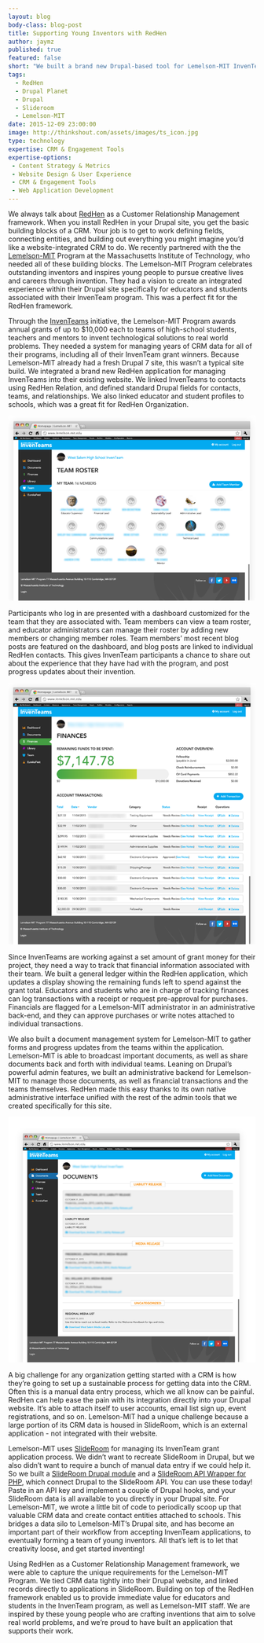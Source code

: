 ```yaml
---
layout: blog
body-class: blog-post
title: Supporting Young Inventors with RedHen
author: jaymz
published: true
featured: false
short: "We built a brand new Drupal-based tool for Lemelson-MIT InvenTeams."
tags:
  - RedHen
  - Drupal Planet
  - Drupal
  - Slideroom
  - Lemelson-MIT
date: 2015-12-09 23:00:00
image: http://thinkshout.com/assets/images/ts_icon.jpg
type: technology
expertise: CRM & Engagement Tools
expertise-options:
 - Content Strategy & Metrics
 - Website Design & User Experience
 - CRM & Engagement Tools
 - Web Application Development
---
```


We always talk about [RedHen](https://www.drupal.org/project/redhen) as a Customer Relationship Management framework. When you install RedHen in your Drupal site, you get the basic building blocks of a CRM. Your job is to get to work defining fields, connecting entities, and building out everything you might imagine you’d like a website-integrated CRM to do. We recently partnered with the the [Lemelson-MIT](http://lemelson.mit.edu/) Program at the Massachusetts Institute of Technology, who needed all of these building blocks. The Lemelson-MIT Program celebrates outstanding inventors and inspires young people to pursue creative lives and careers through invention. They had a vision to create an integrated experience within their Drupal site specifically for educators and students associated with their InvenTeam program. This was a perfect fit for the RedHen framework.

Through the [InvenTeams](http://lemelson.mit.edu/inventeams) initiative, the Lemelson-MIT Program awards annual grants of up to $10,000 each to teams of high-school students, teachers and mentors to invent technological solutions to real world problems. They needed a system for managing years of CRM data for all of their programs, including all of their InvenTeam grant winners. Because Lemelson-MIT already had a fresh Drupal 7 site, this wasn’t a typical site build. We integrated a brand new RedHen application for managing InvenTeams into their existing website. We linked InvenTeams to contacts using RedHen Relation, and defined standard Drupal fields for contacts, teams, and relationships. We also linked educator and student profiles to schools, which was a great fit for RedHen Organization.

![lemelson_mit_1.png](/assets/images/blog/lemelson-mit-roster.png)

Participants who log in are presented with a dashboard customized for the team that they are associated with. Team members can view a team roster, and educator administrators can manage their roster by adding new members or changing member roles. Team members’ most recent blog posts are featured on the dashboard, and blog posts are linked to individual RedHen contacts. This gives InvenTeam participants a chance to share out about the experience that they have had with the program, and post progress updates about their invention.

![lemelson_mit_2.png](/assets/images/blog/lemelson-mit-finances.png)

Since InvenTeams are working against a set amount of grant money for their project, they need a way to track that financial information associated with their team. We built a general ledger within the RedHen application, which updates a display showing the remaining funds left to spend against the grant total. Educators and students who are in charge of tracking finances can log transactions with a receipt or request pre-approval for purchases. Financials are flagged for a Lemelson-MIT administrator in an administrative back-end, and they can approve purchases or write notes attached to individual transactions.

We also built a document management system for Lemelson-MIT to gather forms and progress updates from the teams within the application. Lemelson-MIT is able to broadcast important documents, as well as share documents back and forth with individual teams. Leaning on Drupal’s powerful admin features, we built an administrative backend for Lemelson-MIT to manage those documents, as well as financial transactions and the teams themselves. RedHen made this easy thanks to its own native administrative interface unified with the rest of the admin tools that we created specifically for this site.

![lemelson_mit_3.png](/assets/images/blog/lemelson-mit-documents.png)

A big challenge for any organization getting started with a CRM is how they’re going to set up a sustainable process for getting data into the CRM. Often this is a manual data entry process, which we all know can be painful. RedHen can help ease the pain with its integration directly into your Drupal website. It’s able to attach itself to user accounts, email list sign up, event registrations, and so on. Lemelson-MIT had a unique challenge because a large portion of its CRM data is housed in SlideRoom, which is an external application - not integrated with their website.

Lemelson-MIT uses [SlideRoom](http://www.slideroom.com/) for managing its InvenTeam grant application process. We didn’t want to recreate SlideRoom in Drupal, but we also didn’t want to require a bunch of manual data entry if we could help it. So we built a [SlideRoom Drupal module](https://www.drupal.org/project/slideroom) and a [SlideRoom API Wrapper for PHP](https://github.com/thinkshout/slideroom-api-php), which connect Drupal to the SlideRoom API. You can use these today! Paste in an API key and implement a couple of Drupal hooks, and your SlideRoom data is all available to you directly in your Drupal site. For Lemelson-MIT, we wrote a little bit of code to periodically scoop up that valuable CRM data and create contact entities attached to schools. This bridges a data silo to Lemelson-MIT’s Drupal site, and has become an important part of their workflow from accepting InvenTeam applications, to eventually forming a team of young inventors. All that’s left is to let that creativity loose, and get started inventing!

Using RedHen as a Customer Relationship Management framework, we were able to capture the unique requirements for the Lemelson-MIT Program. We tied CRM data tightly into their Drupal website, and linked records directly to applications in SlideRoom. Building on top of the RedHen framework enabled us to provide immediate value for educators and students in the InvenTeam program, as well as Lemelson-MIT staff. We are inspired by these young people who are crafting inventions that aim to solve real world problems, and we’re proud to have built an application that supports their work.
